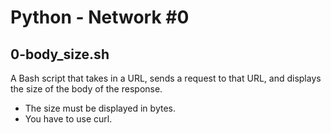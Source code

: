 # Python - Network #0
## 0-body_size.sh
A Bash script that takes in a URL, sends a request to that URL, and displays the size of the body of the response.
* The size must be displayed in bytes.
* You have to use curl.
